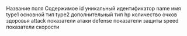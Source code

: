 
Название поля	Содержимое
id	уникальный идентификатор
name	имя
type1	основной тип
type2	дополнительный тип
hp	количество очков здоровья
attack	показатели атаки
defense	показатели защиты
speed	показатели скорости
